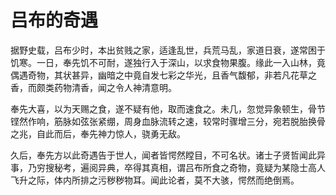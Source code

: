 # 吕布的奇遇

据野史载，吕布少时，本出贫贱之家，适逢乱世，兵荒马乱，家道日衰，遂常困于饥寒。一日，奉先饥不可耐，遂独行入于深山，以求食物果腹。缘此一入山林，竟偶遇奇物，其状甚异，幽暗之中竟自发七彩之华光，且香气馥郁，非若凡花草之香，而颇类药物清香，闻之令人神清意明。

奉先大喜，以为天赐之食，遂不疑有他，取而速食之。未几，忽觉异象顿生，骨节铿然作响，筋脉如弦张紧绷，周身血脉流转之速，较常时骤增三分，宛若脱胎换骨之兆，自此而后，奉先神力惊人，骁勇无敌。

久后，奉先方以此奇遇告于世人，闻者皆愕然瞠目，不可名状。诸士子贤哲闻此异事，乃穷搜秘考，遍阅异典，卒得其真相，谓吕布所食之奇物，竟疑为某隐士高人飞升之际，体内所排之污秽秽物耳。闻此论者，莫不大骇，愕然而绝倒焉。